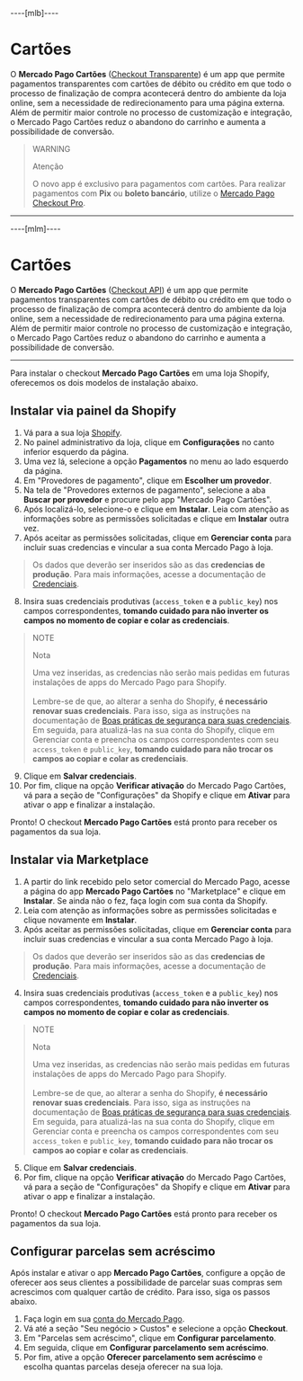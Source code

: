 ----[mlb]----
# Cartões

O **Mercado Pago Cartões** ([Checkout Transparente](/developers/pt/docs/checkout-api/landing)) é um app que permite pagamentos transparentes com cartões de débito ou crédito em que todo o processo de finalização de compra acontecerá dentro do ambiente da loja online, sem a necessidade de redirecionamento para uma página externa. Além de permitir maior controle no processo de customização e integração, o Mercado Pago Cartões reduz o abandono do carrinho e aumenta a possibilidade de conversão.

> WARNING
>
> Atenção
>
> O novo app é exclusivo para pagamentos com cartões. Para realizar pagamentos com **Pix** ou **boleto bancário**, utilize o [Mercado Pago Checkout Pro](/developers/pt/docs/shopify/integration-configuration/checkout-pro).

------------
----[mlm]----
# Cartões

O **Mercado Pago Cartões** ([Checkout API](/developers/pt/docs/checkout-api/landing)) é um app que permite pagamentos transparentes com cartões de débito ou crédito em que todo o processo de finalização de compra acontecerá dentro do ambiente da loja online, sem a necessidade de redirecionamento para uma página externa. Além de permitir maior controle no processo de customização e integração, o Mercado Pago Cartões reduz o abandono do carrinho e aumenta a possibilidade de conversão.

------------

Para instalar o checkout **Mercado Pago Cartões** em uma loja Shopify, oferecemos os dois modelos de instalação abaixo.

## Instalar via painel da Shopify

1. Vá para a sua loja [Shopify](https://accounts.shopify.com/store-login).
2. No painel administrativo da loja, clique em **Configurações** no canto inferior esquerdo da página.
3. Uma vez lá, selecione a opção **Pagamentos** no menu ao lado esquerdo da página. 
4. Em "Provedores de pagamento", clique em **Escolher um provedor**.
5. Na tela de "Provedores externos de pagamento", selecione a aba **Buscar por provedor** e procure pelo app "Mercado Pago Cartões".
6. Após localizá-lo, selecione-o e clique em **Instalar**. Leia com atenção as informações sobre as permissões solicitadas e clique em **Instalar** outra vez.
7. Após aceitar as permissões solicitadas, clique em **Gerenciar conta** para incluir suas credencias e vincular a sua conta Mercado Pago à loja.

> Os dados que deverão ser inseridos são as das **credencias de produção**. Para mais informações, acesse a documentação de [Credenciais](/developers/pt/guides/additional-content/your-integrations/credentials).

8. Insira suas credenciais produtivas (`access_token` e a `public_key`) nos campos correspondentes, **tomando cuidado para não inverter os campos no momento de copiar e colar as credenciais**.

> NOTE
>
> Nota
>
> Uma vez inseridas, as credencias não serão mais pedidas em futuras instalações de apps do Mercado Pago para Shopify.
> <br><br>
> Lembre-se de que, ao alterar a senha do Shopify, **é necessário renovar suas credenciais**. Para isso, siga as instruções na documentação de [Boas práticas de segurança para suas credenciais](/developers/pt/docs/shopify/best-practices/credentials-best-practices/secure-credentials). Em seguida, para atualizá-las na sua conta do Shopify, clique em Gerenciar conta e preencha os campos correspondentes com seu `access_token` e `public_key`, **tomando cuidado para não trocar os campos ao copiar e colar as credenciais**.

9. Clique em **Salvar credenciais**.
10. Por fim, clique na opção **Verificar ativação** do Mercado Pago Cartões, vá para a seção de "Configurações" da Shopify e clique em **Ativar** para ativar o app e finalizar a instalação.

Pronto! O checkout **Mercado Pago Cartões** está pronto para receber os pagamentos da sua loja.

## Instalar via Marketplace

1. A partir do link recebido pelo setor comercial do Mercado Pago, acesse a página do app **Mercado Pago Cartões** no "Marketplace" e clique em **Instalar**. Se ainda não o fez, faça login com sua conta da Shopify.
2. Leia com atenção as informações sobre as permissões solicitadas e clique novamente em **Instalar**.
3. Após aceitar as permissões solicitadas, clique em **Gerenciar conta** para incluir suas credencias e vincular a sua conta Mercado Pago à loja.

> Os dados que deverão ser inseridos são as das **credencias de produção**. Para mais informações, acesse a documentação de [Credenciais](/developers/pt/guides/additional-content/your-integrations/credentials).

4. Insira suas credenciais produtivas (`access_token` e a `public_key`) nos campos correspondentes, **tomando cuidado para não inverter os campos no momento de copiar e colar as credenciais**.

> NOTE
>
> Nota
>
> Uma vez inseridas, as credencias não serão mais pedidas em futuras instalações de apps do Mercado Pago para Shopify.
> <br><br>
> Lembre-se de que, ao alterar a senha do Shopify, **é necessário renovar suas credenciais**. Para isso, siga as instruções na documentação de [Boas práticas de segurança para suas credenciais](/developers/pt/docs/shopify/best-practices/credentials-best-practices/secure-credentials). Em seguida, para atualizá-las na sua conta do Shopify, clique em Gerenciar conta e preencha os campos correspondentes com seu `access_token` e `public_key`, **tomando cuidado para não trocar os campos ao copiar e colar as credenciais**.

5. Clique em **Salvar credenciais**.
6. Por fim, clique na opção **Verificar ativação** do Mercado Pago Cartões, vá para a seção de "Configurações" da Shopify e clique em **Ativar** para ativar o app e finalizar a instalação.

Pronto! O checkout **Mercado Pago Cartões** está pronto para receber os pagamentos da sua loja.

## Configurar parcelas sem acréscimo

Após instalar e ativar o app **Mercado Pago Cartões**, configure a opção de oferecer aos seus clientes a possibilidade de parcelar suas compras sem acrescimos com qualquer cartão de crédito. Para isso, siga os passos abaixo. 

1. Faça login em sua [conta do Mercado Pago](https://www.mercadopago[FAKER][URL][DOMAIN]/home).
2. Vá até a seção "Seu negócio > Custos" e selecione a opção **Checkout**.
3. Em "Parcelas sem acréscimo", clique em **Configurar parcelamento**.
4. Em seguida, clique em **Configurar parcelamento sem acréscimo**.
5. Por fim, ative a opção **Oferecer parcelamento sem acréscimo** e escolha quantas parcelas deseja oferecer na sua loja.